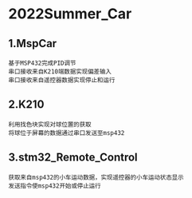 # 2022Summer_Car
## 1.MspCar
    基于MSP432完成PID调节
    串口接收来自K210端数据实现偏差输入
    串口接收来自遥控器数据实现停止和运行
## 2.K210
    利用找色块实现对球位置的获取
    将球位于屏幕的数据通过串口发送至msp432
## 3.stm32_Remote_Control
    获取来自msp432的小车运动数据，实现遥控器的小车运动状态显示
    发送指令使msp432开始或停止运行